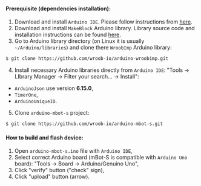 #### Prerequisite (dependencies installation):

1. Download and install `Arduino IDE`. Please follow instructions from [here](https://www.arduino.cc/en/guide/linux).
2. Download and install `MakeBlock` Arduino library. Library source code and installation instructions can be found [here](https://github.com/Makeblock-official/Makeblock-Libraries).
3. Go to Arduino library directory (on Linux it is usually `~/Arduino/libraries`) and clone there `WroobImp` Arduino library:
```sh
$ git clone https://github.com/wroob-io/arduino-wroobimp.git
```
4. Install necessary Arduino libraries directly from `Arduino IDE`: "Tools -> LIbrary Manager -> Filter your search... -> Install":
 * `ArduinoJson` use version **6.15.0**,
 * `TimerOne`,
 * `ArduinoUniqueID`.
5. Clone `arduino-mbot-s` project:
```sh
$ git clone https://github.com/wroob-io/arduino-mbot-s.git
```

#### How to build and flash device:

1. Open `arduino-mbot-s.ino` file with `Arduino IDE`,
2. Select correct Arduino board (mBot-S is compatible with `Arduino Uno` board): "Tools -> Board -> Arduino/Genuino Uno",
3. Click "verify" button ("check" sign),
4. Click "upload" button (arrow).
